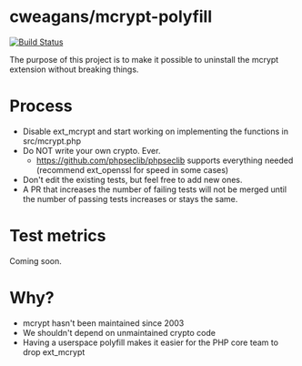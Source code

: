 # cweagans/mcrypt-polyfill

[![Build Status](https://travis-ci.org/cweagans/mcrypt-polyfill.svg?branch=master)](https://travis-ci.org/cweagans/mcrypt-polyfill)

The purpose of this project is to make it possible to uninstall the mcrypt
extension without breaking things.

# Process

* Disable ext_mcrypt and start working on implementing the functions in src/mcrypt.php
* Do NOT write your own crypto. Ever.
    * https://github.com/phpseclib/phpseclib supports everything needed (recommend
      ext_openssl for speed in some cases)
* Don't edit the existing tests, but feel free to add new ones.
* A PR that increases the number of failing tests will not be merged until the
  number of passing tests increases or stays the same.

# Test metrics

Coming soon.

# Why?

* mcrypt hasn't been maintained since 2003
* We shouldn't depend on unmaintained crypto code
* Having a userspace polyfill makes it easier for the PHP core team to drop ext_mcrypt
